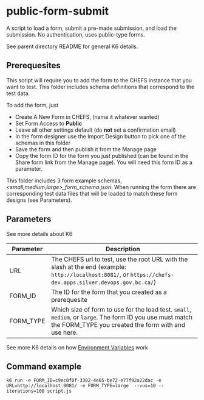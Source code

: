 # public-form-submit

A script to load a form, submit a pre-made submission, and load the submission. No authentication, uses public-type forms.

See parent directory README for general K6 details.

## Prerequesites

This script will require you to add the form to the CHEFS instance that you want to test. This folder includes schema definitions that correspond to the test data.

To add the form, just 

- Create A New Form in CHEFS, (name it whatever wanted)
- Set Form Access to **Public**
- Leave all other settings default (do **not** set a confirmation email)
- In the form designer use the Import Design button to pick one of the schemas in this folder
- Save the form and then publish it from the Manage page
- Copy the form ID for the form you just published (can be found in the Share form link from the Manage page). You will need this form ID as a parameter.

This folder includes 3 form example schemas, *<small,medium,large>_form_schema.json*.
When running the form there are corresponding test data files that will be loaded to match these form designs (see Parameters).

## Parameters

See more details about K6 

| Parameter  | Description |
| ------------- | ------------- |
| URL  | The CHEFS url to test, use the root URL with the slash at the end (example: `http://localhost:8081/`, or `https://chefs-dev.apps.silver.devops.gov.bc.ca/`)  |
| FORM_ID  | The ID for the form that you created as a prerequesite  |
| FORM_TYPE  | Which size of form to use for the load test. `small`, `medium`, or `large`. The form ID you use must match the FORM_TYPE you created the form with and use here.  |

See more K6 details on how [Environment Variables](https://k6.io/docs/using-k6/environment-variables/) work

## Command example

`k6 run -e FORM_ID=c9ec0f0f-3302-4e65-be72-e77f92a22dac -e URL=http://localhost:8081/ -e FORM_TYPE=large  --vus=10 --iterations=100 script.js`